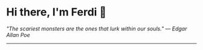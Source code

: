 <h1>Hi there, I'm Ferdi 👋</h1>

<p><em>
  "The scariest monsters are the ones that lurk within our souls." — Edgar Allan Poe
</em></p>

---
